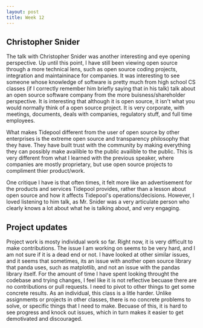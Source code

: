 ```yaml
---
layout: post
title: Week 12
---
```


## Christopher Snider

The talk with Christopher Snider was another interesting and eye opening perspective. Up until this point, I have still been viewing open source through a more technical lens, such as open source coding projects, integration and maintaininace for companies. It was interesting to see someone whose knowledge of software is pretty much from high school CS classes (if I correctly remember him briefly saying that in his talk) talk about an open source software company from the more buisness/shareholder perspective. It is interesting that although it is open source, it isn't what you would normally think of a open source project. It is very corporate, with meetings, documents, deals with companies, regulatory stuff, and full time employees. 

What makes Tidepool different from the user of open source by other enterprises is the extreme open source and transparency philosophy that they have. They have built trust with the community by making everything they can possibly make availible to the public availible to the public. This is very different from what I learned with the previous speaker, where companies are mostly proprietary, but use open source projects to compliment thier product/work. 

One critique I have is that often times, it felt more like an advertisement for the products and services Tidepool provides, rather than a lesson about open source and how it affects Tidepool's operations/decisions. However, I loved listening to him talk, as Mr. Snider was a very articulate person who clearly knows a lot about what he is talking about, and very engaging.


<!-- more -->

## Project updates

Project work is mosty individual work so far. Right now, it is very difficult to make contributions. The issue I am working on seems to be very hard, and I am not sure if it is a dead end or not. I have looked at other similar issues, and it seems that sometimes, its an issue with another open source library that panda uses, such as matplotlib, and not an issue with the pandas library itself. For the amount of time I have spent looking throught the codebase and trying changes, I feel like it is not reflective becuase there are no contributions or pull requests. I need to pivot to other things to get some concrete results. 
As an individual, this class is a litle harder. Unlike assignments or projects in other classes, there is no concrete problems to solve, or specific things that I need to make. Becuase of this, it is hard to see progress and knock out issues, which in turn makes it easier to get demotivated and discouraged.